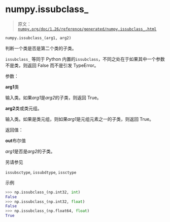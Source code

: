 # numpy.issubclass_

> 原文：[`numpy.org/doc/1.26/reference/generated/numpy.issubclass_.html`](https://numpy.org/doc/1.26/reference/generated/numpy.issubclass_.html)

```py
numpy.issubclass_(arg1, arg2)
```

判断一个类是否是第二个类的子类。

`issubclass_` 等同于 Python 内置的`issubclass`，不同之处在于如果其中一个参数不是类，则返回 False 而不是引发 TypeError。

参数：

**arg1**类

输入类。如果*arg1*是*arg2*的子类，则返回 True。

**arg2**类或类元组。

输入类。如果是类元组，则如果*arg1*是元组元素之一的子类，则返回 True。

返回值：

**out**布尔值

*arg1*是否是*arg2*的子类。

另请参见

`issubsctype`, `issubdtype`, `issctype`

示例

```py
>>> np.issubclass_(np.int32, int)
False
>>> np.issubclass_(np.int32, float)
False
>>> np.issubclass_(np.float64, float)
True 
```
